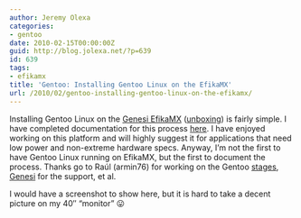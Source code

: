 ```yaml
---
author: Jeremy Olexa
categories:
- gentoo
date: 2010-02-15T00:00:00Z
guid: http://blog.jolexa.net/?p=639
id: 639
tags:
- efikamx
title: 'Gentoo: Installing Gentoo Linux on the EfikaMX'
url: /2010/02/gentoo-installing-gentoo-linux-on-the-efikamx/
---
```


Installing Gentoo Linux on the [Genesi EfikaMX][1] ([unboxing][2]) is fairly simple. I have completed documentation for this process [here][3]. I have enjoyed working on this platform and will highly suggest it for applications that need low power and non-extreme hardware specs. Anyway, I&#8217;m not the first to have Gentoo Linux running on EfikaMX, but the first to document the process. Thanks go to Raúl (armin76) for working on the Gentoo [stages][4], [Genesi][5] for the support, et al.

I would have a screenshot to show here, but it is hard to take a decent picture on my 40&#8243; &#8220;monitor&#8221; 😛

 [1]: http://www.genesi-usa.com/products/efika
 [2]: http://blog.jolexa.net/2009/12/03/gentoo-genesi-efika-mx-unboxing-and-first-impressions/
 [3]: http://dev.gentoo.org/~darkside/arm/efikamx/install/install.xml
 [4]: http://armin762.wordpress.com/2010/01/24/armv4larmv4tlarmv5telarmv6jarmv7a-january-2010-released/
 [5]: http://www.genesi-usa.com/